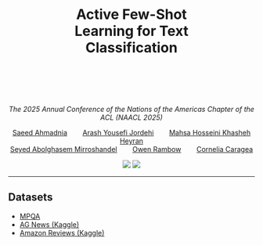<h1 align=center style="margin:100"> Active Few-Shot Learning for Text Classification </h1>
<p align=center> <i> The 2025 Annual Conference of the Nations of the Americas Chapter of the ACL (NAACL 2025) </i> </p>
<p align=center>
  <a href="https://scholar.google.com/citations?user=Sy04BWcAAAAJ">Saeed Ahmadnia</a> &nbsp;&nbsp;&nbsp;&nbsp;&nbsp;&nbsp;
  <a href="https://scholar.google.com/citations?user=HLM9w-sAAAAJ">Arash Yousefi Jordehi</a> &nbsp;&nbsp;&nbsp;&nbsp;&nbsp;&nbsp;
  <a href="https://scholar.google.com/citations?user=s1dtXCIAAAAJ">Mahsa Hosseini Khasheh Heyran</a>
  <br>
  <a href="https://scholar.google.com/citations?user=WGH3eIsAAAAJ">Seyed Abolghasem Mirroshandel</a> &nbsp;&nbsp;&nbsp;&nbsp;&nbsp;&nbsp;
  <a href="https://scholar.google.com/citations?user=AWNL69MAAAAJ">Owen Rambow</a> &nbsp;&nbsp;&nbsp;&nbsp;&nbsp;&nbsp;
  <a href="https://scholar.google.com/citations?user=vkX6VV4AAAAJ">Cornelia Caragea</a>
</p>
<p align=center>
  <a href="https://arxiv.org/abs/2502.18782"><img src="https://img.shields.io/badge/arXiv-EC008C"/></a>
  <a href="https://arxiv.org/pdf/2502.18782"><img src="https://img.shields.io/badge/Paper-FC6767"/></a>
</p>
<hr>

## Datasets
- [MPQA](https://github.com/theSaeed/opinion-mining-using-llms)
- [AG News (Kaggle)](https://www.kaggle.com/datasets/amananandrai/ag-news-classification-dataset)
- [Amazon Reviews (Kaggle)](https://www.kaggle.com/datasets/mexwell/amazon-reviews-multi)
